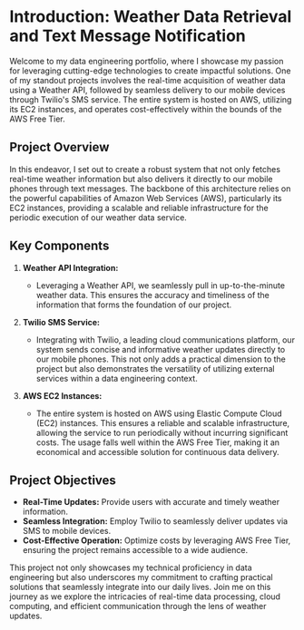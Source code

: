 # Introduction: Weather Data Retrieval and Text Message Notification

Welcome to my data engineering portfolio, where I showcase my passion for leveraging cutting-edge technologies to create impactful solutions. One of my standout projects involves the real-time acquisition of weather data using a Weather API, followed by seamless delivery to our mobile devices through Twilio's SMS service. The entire system is hosted on AWS, utilizing its EC2 instances, and operates cost-effectively within the bounds of the AWS Free Tier.

## Project Overview

In this endeavor, I set out to create a robust system that not only fetches real-time weather information but also delivers it directly to our mobile phones through text messages. The backbone of this architecture relies on the powerful capabilities of Amazon Web Services (AWS), particularly its EC2 instances, providing a scalable and reliable infrastructure for the periodic execution of our weather data service.

## Key Components

1. **Weather API Integration:**
   - Leveraging a Weather API, we seamlessly pull in up-to-the-minute weather data. This ensures the accuracy and timeliness of the information that forms the foundation of our project.

2. **Twilio SMS Service:**
   - Integrating with Twilio, a leading cloud communications platform, our system sends concise and informative weather updates directly to our mobile phones. This not only adds a practical dimension to the project but also demonstrates the versatility of utilizing external services within a data engineering context.

3. **AWS EC2 Instances:**
   - The entire system is hosted on AWS using Elastic Compute Cloud (EC2) instances. This ensures a reliable and scalable infrastructure, allowing the service to run periodically without incurring significant costs. The usage falls well within the AWS Free Tier, making it an economical and accessible solution for continuous data delivery.

## Project Objectives

- **Real-Time Updates:** Provide users with accurate and timely weather information.
- **Seamless Integration:** Employ Twilio to seamlessly deliver updates via SMS to mobile devices.
- **Cost-Effective Operation:** Optimize costs by leveraging AWS Free Tier, ensuring the project remains accessible to a wide audience.

This project not only showcases my technical proficiency in data engineering but also underscores my commitment to crafting practical solutions that seamlessly integrate into our daily lives. Join me on this journey as we explore the intricacies of real-time data processing, cloud computing, and efficient communication through the lens of weather updates.